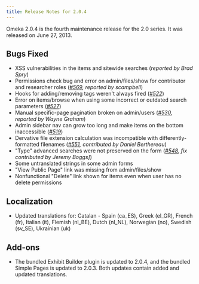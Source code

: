 ```yaml
---
title: Release Notes for 2.0.4
---
```


Omeka 2.0.4 is the fourth maintenance release for the 2.0 series. It was released on June 27, 2013.

Bugs Fixed
---------------------------------------------------

-   XSS vulnerabilities in the items and sitewide searches (*reported by Brad Spry*)
-   Permissions check bug and error on admin/files/show for contributor and researcher roles
    (*[\#569](https://github.com/omeka/Omeka/issues/569), reported by scampbell*)
-   Hooks for adding/removing tags weren't always fired
    (*[\#522](https://github.com/omeka/Omeka/issues/522)*)
-   Error on items/browse when using some incorrect or outdated search parameters (*[\#527](https://github.com/omeka/Omeka/issues/527)*)
-   Manual specific-page pagination broken on admin/users
    (*[\#530](https://github.com/omeka/Omeka/issues/530), reported by Wayne Graham*)
-   Admin sidebar nav can grow too long and make items on the bottom inaccessible (*[\#519](https://github.com/omeka/Omeka/issues/519)*)
-   Dervative file extension calculation was incompatible with     differently-formatted filenames
    (*[\#551](https://github.com/omeka/Omeka/pull/551), contributed by Daniel Berthereau*)
-   "Type" advanced searches were not preserved on the form
    (*[\#548](https://github.com/omeka/Omeka/pull/548), fix contributed by Jeremy Boggs\]*)
-   Some untranslated strings in some admin forms
-   "View Public Page" link was missing from admin/files/show
-   Nonfunctional "Delete" link shown for items even when user has no delete permissions

Localization
-----------------------------------------------------

-   Updated translations for: Catalan - Spain (ca\_ES), Greek (el\_GR), French (fr), Italian (it), Flemish (nl\_BE), Dutch (nl\_NL), Norwegian (no), Swedish (sv\_SE), Ukrainian (uk)

Add-ons
-----------------------------------------------

-   The bundled Exhibit Builder plugin is updated to 2.0.4, and the bundled Simple Pages is updated to 2.0.3. Both updates contain added and updated translations.